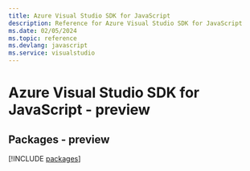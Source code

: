 ```yaml
---
title: Azure Visual Studio SDK for JavaScript
description: Reference for Azure Visual Studio SDK for JavaScript
ms.date: 02/05/2024
ms.topic: reference
ms.devlang: javascript
ms.service: visualstudio
---
```

# Azure Visual Studio SDK for JavaScript - preview
## Packages - preview
[!INCLUDE [packages](visual-studio-index.md)]